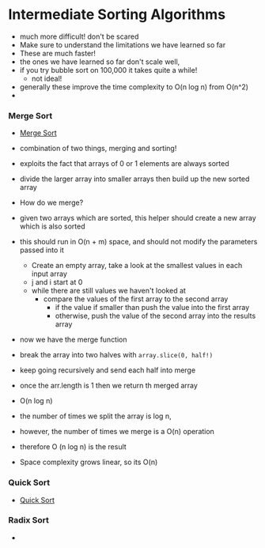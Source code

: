 # Intermediate Sorting Algorithms

- much more difficult! don't be scared
- Make sure to understand the limitations we have learned so far
- These are much faster!
- the ones we have learned so far don't scale well,
- if you try bubble sort on 100,000 it takes quite a while!
  - not ideal!
- generally these improve the time complexity to O(n log n) from O(n^2)
-

### Merge Sort

- [Merge Sort](../algs/JsAlgs%26DSClass/Sorting/merge.ts)
- combination of two things, merging and sorting!
- exploits the fact that arrays of 0 or 1 elements are always sorted
- divide the larger array into smaller arrays then build up the new sorted array
- How do we merge?
- given two arrays which are sorted, this helper should create a new array which is also sorted
- this should run in O(n + m) space, and should not modify the parameters passed into it

  - Create an empty array, take a look at the smallest values in each input array
  - j and i start at 0
  - while there are still values we haven't looked at
    - compare the values of the first array to the second array
      - if the value if smaller than push the value into the first array
      - otherwise, push the value of the second array into the results array

- now we have the merge function
- break the array into two halves with `array.slice(0, half!)`
- keep going recursively and send each half into merge
- once the arr.length is 1 then we return th merged array

- O(n log n)
- the number of times we split the array is log n,
- however, the number of times we merge is a O(n) operation
- therefore O (n log n) is the result
- Space complexity grows linear, so its O(n)

### Quick Sort

- [Quick Sort](../algs/JsAlgs%26DSClass/Sorting/quick.ts)

### Radix Sort

-
